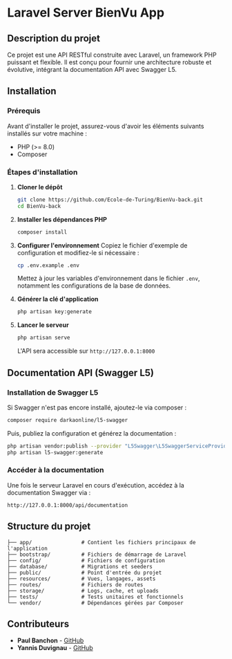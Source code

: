 # Laravel Server BienVu App

## Description du projet
Ce projet est une API RESTful construite avec Laravel, un framework PHP puissant et flexible. Il est conçu pour fournir une architecture robuste et évolutive, intégrant la documentation API avec Swagger L5.

## Installation

### Prérequis
Avant d'installer le projet, assurez-vous d'avoir les éléments suivants installés sur votre machine :
- PHP (>= 8.0)
- Composer

### Étapes d'installation
1. **Cloner le dépôt**
   ```bash
   git clone https://github.com/Ecole-de-Turing/BienVu-back.git
   cd BienVu-back
   ```

2. **Installer les dépendances PHP**
   ```bash
   composer install
   ```

3. **Configurer l'environnement**
   Copiez le fichier d'exemple de configuration et modifiez-le si nécessaire :
   ```bash
   cp .env.example .env
   ```
   Mettez à jour les variables d'environnement dans le fichier `.env`, notamment les configurations de la base de données.

4. **Générer la clé d'application**
   ```bash
   php artisan key:generate
   ```

5. **Lancer le serveur**
   ```bash
   php artisan serve
   ```
   L'API sera accessible sur `http://127.0.0.1:8000`

## Documentation API (Swagger L5)

### Installation de Swagger L5
Si Swagger n'est pas encore installé, ajoutez-le via composer :
```bash
composer require darkaonline/l5-swagger
```

Puis, publiez la configuration et générez la documentation :
```bash
php artisan vendor:publish --provider "L5Swagger\L5SwaggerServiceProvider"
php artisan l5-swagger:generate
```

### Accéder à la documentation
Une fois le serveur Laravel en cours d'exécution, accédez à la documentation Swagger via :
```
http://127.0.0.1:8000/api/documentation
```

## Structure du projet
```
├── app/                # Contient les fichiers principaux de l'application
├── bootstrap/          # Fichiers de démarrage de Laravel
├── config/             # Fichiers de configuration
├── database/           # Migrations et seeders
├── public/             # Point d'entrée du projet
├── resources/          # Vues, langages, assets
├── routes/             # Fichiers de routes
├── storage/            # Logs, cache, et uploads
├── tests/              # Tests unitaires et fonctionnels
└── vendor/             # Dépendances gérées par Composer
```

## Contributeurs

- **Paul Banchon** - [GitHub](https://github.com/P0B0CK)
- **Yannis Duvignau** - [GitHub](https://github.com/yannisduvignau)